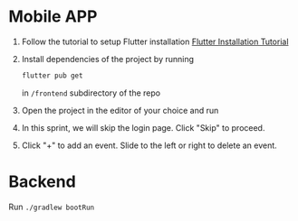 # Mobile APP
1. Follow the tutorial to setup Flutter installation [Flutter Installation Tutorial](https://docs.flutter.dev/get-started/install)
2. Install dependencies of the project by running
    ```bash
    flutter pub get
    ```
   in `/frontend` subdirectory of the repo

3. Open the project in the editor of your choice and run
4. In this sprint, we will skip the login page. Click "Skip" to proceed.
5. Click "+" to add an event. Slide to the left or right to delete an event.


# Backend
Run `./gradlew bootRun`